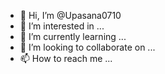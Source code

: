 - 👋 Hi, I’m @Upasana0710
- 👀 I’m interested in ...
- 🌱 I’m currently learning ...
- 💞️ I’m looking to collaborate on ...
- 📫 How to reach me ...

<!---
Upasana0710/Upasana0710 is a ✨ special ✨ repository because its `README.md` (this file) appears on your GitHub profile.
You can click the Preview link to take a look at your changes.
--->
